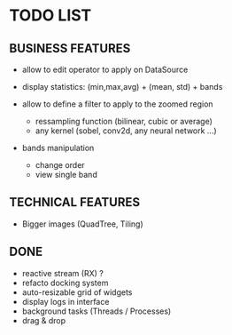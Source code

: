 # TODO LIST

## BUSINESS FEATURES

- allow to edit operator to apply on DataSource

- display statistics: (min,max,avg) + (mean, std) + bands

- allow to define a filter to apply to the zoomed region
    - ressampling function (bilinear, cubic or average)
    - any kernel (sobel, conv2d, any neural network ...)

- bands manipulation
  - change order
  - view single band

## TECHNICAL FEATURES
- Bigger images (QuadTree, Tiling)

## DONE

- reactive stream (RX) ?
- refacto docking system
- auto-resizable grid of widgets
- display logs in interface
- background tasks (Threads / Processes)
- drag & drop